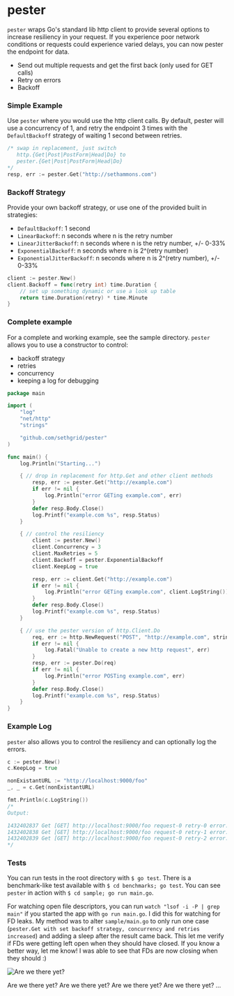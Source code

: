 # pester

`pester` wraps Go's standard lib http client to provide several options to increase resiliency in your request. If you experience poor network conditions or requests could experience varied delays, you can now pester the endpoint for data.
- Send out multiple requests and get the first back (only used for GET calls)
- Retry on errors
- Backoff

### Simple Example
Use `pester` where you would use the http client calls. By default, pester will use a concurrency of 1, and retry the endpoint 3 times with the `DefaultBackoff` strategy of waiting 1 second between retries.
```go
/* swap in replacement, just switch
   http.{Get|Post|PostForm|Head|Do} to
   pester.{Get|Post|PostForm|Head|Do}
*/
resp, err := pester.Get("http://sethammons.com")
```

### Backoff Strategy
Provide your own backoff strategy, or use one of the provided built in strategies:
- `DefaultBackoff`: 1 second
- `LinearBackoff`: n seconds where n is the retry number
- `LinearJitterBackoff`: n seconds where n is the retry number, +/- 0-33%
- `ExponentialBackoff`: n seconds where n is 2^(retry number)
- `ExponentialJitterBackoff`: n seconds where n is 2^(retry number), +/- 0-33%

```go
client := pester.New()
client.Backoff = func(retry int) time.Duration {
    // set up something dynamic or use a look up table
    return time.Duration(retry) * time.Minute
}
```

### Complete example
For a complete and working example, see the sample directory.
`pester` allows you to use a constructor to control:
- backoff strategy
- retries
- concurrency
- keeping a log for debugging
```go
package main

import (
    "log"
    "net/http"
    "strings"

    "github.com/sethgrid/pester"
)

func main() {
    log.Println("Starting...")

    { // drop in replacement for http.Get and other client methods
        resp, err := pester.Get("http://example.com")
        if err != nil {
            log.Println("error GETing example.com", err)
        }
        defer resp.Body.Close()
        log.Printf("example.com %s", resp.Status)
    }

    { // control the resiliency
        client := pester.New()
        client.Concurrency = 3
        client.MaxRetries = 5
        client.Backoff = pester.ExponentialBackoff
        client.KeepLog = true

        resp, err := client.Get("http://example.com")
        if err != nil {
            log.Println("error GETing example.com", client.LogString())
        }
        defer resp.Body.Close()
        log.Printf("example.com %s", resp.Status)
    }

    { // use the pester version of http.Client.Do
        req, err := http.NewRequest("POST", "http://example.com", strings.NewReader("data"))
        if err != nil {
            log.Fatal("Unable to create a new http request", err)
        }
        resp, err := pester.Do(req)
        if err != nil {
            log.Println("error POSTing example.com", err)
        }
        defer resp.Body.Close()
        log.Printf("example.com %s", resp.Status)
    }
}

```

### Example Log
`pester` also allows you to control the resiliency and can optionally log the errors.
```go
c := pester.New()
c.KeepLog = true

nonExistantURL := "http://localhost:9000/foo"
_, _ = c.Get(nonExistantURL)

fmt.Println(c.LogString())
/*
Output:

1432402837 Get [GET] http://localhost:9000/foo request-0 retry-0 error: Get http://localhost:9000/foo: dial tcp 127.0.0.1:9000: connection refused
1432402838 Get [GET] http://localhost:9000/foo request-0 retry-1 error: Get http://localhost:9000/foo: dial tcp 127.0.0.1:9000: connection refused
1432402839 Get [GET] http://localhost:9000/foo request-0 retry-2 error: Get http://localhost:9000/foo: dial tcp 127.0.0.1:9000: connection refused
*/
```

### Tests

You can run tests in the root directory with `$ go test`. There is a benchmark-like test available with `$ cd benchmarks; go test`.
You can see `pester` in action with `$ cd sample; go run main.go`.

For watching open file descriptors, you can run `watch "lsof -i -P | grep main"` if you started the app with `go run main.go`.
I did this for watching for FD leaks. My method was to alter `sample/main.go` to only run one case (`pester.Get with set backoff strategy, concurrency and retries increased`)
and adding a sleep after the result came back. This let me verify if FDs were getting left open when they should have closed. If you know a better way, let me know!
I was able to see that FDs are now closing when they should :)

![Are we there yet?](http://butchbellah.com/wp-content/uploads/2012/06/Are-We-There-Yet.jpg)

Are we there yet? Are we there yet? Are we there yet? Are we there yet? ...
